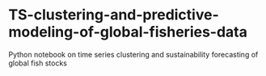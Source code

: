 # TS-clustering-and-predictive-modeling-of-global-fisheries-data
Python notebook on time series clustering and sustainability forecasting of global fish stocks
